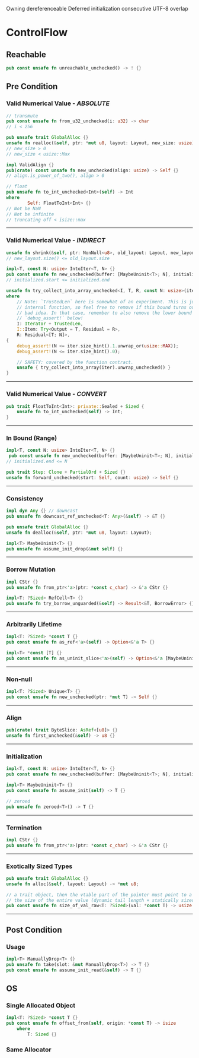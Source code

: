 Owning
dereferenceable
Deferred initialization
consecutive
UTF-8
overlap

# ControlFlow
## Reachable
```rust
pub const unsafe fn unreachable_unchecked() -> ! {}
```

## Pre Condition

### Valid Numerical Value - _ABSOLUTE_
```rust
// transmute
pub const unsafe fn from_u32_unchecked(i: u32) -> char
// i < 256
```

```rust
pub unsafe trait GlobalAlloc {}
unsafe fn realloc(&self, ptr: *mut u8, layout: Layout, new_size: usize) -> *mut u8 {}
// new_size > 0
// new_size < usize::Max
```

```rust
impl ValidAlign {}
pub(crate) const unsafe fn new_unchecked(align: usize) -> Self {}
// align.is_power_of_two(), align > 0
```

```rust
// float
pub unsafe fn to_int_unchecked<Int>(self) -> Int
where
        Self: FloatToInt<Int> {}
// Not be NaN
// Not be infinite
// truncating off < isize::max
```
---- 

### Valid Numerical Value - _INDIRECT_
```rust
unsafe fn shrink(&self, ptr: NonNull<u8>, old_layout: Layout, new_layout: Layout) -> Result<NonNull<[u8]>, AllocError> {}
// new_layout.size() <= old_layout.size
```

```rust
impl<T, const N: usize> IntoIter<T, N> {}
pub const unsafe fn new_unchecked(buffer: [MaybeUninit<T>; N], initialized: Range<usize>) -> Self {}
// initialized.start <= initialized.end
```

```rust
unsafe fn try_collect_into_array_unchecked<I, T, R, const N: usize>(iter: &mut I) -> R::TryType
where
    // Note: `TrustedLen` here is somewhat of an experiment. This is just an
    // internal function, so feel free to remove if this bound turns out to be a
    // bad idea. In that case, remember to also remove the lower bound
    // `debug_assert!` below!
    I: Iterator + TrustedLen,
    I::Item: Try<Output = T, Residual = R>,
    R: Residual<[T; N]>,
{
    debug_assert!(N <= iter.size_hint().1.unwrap_or(usize::MAX));
    debug_assert!(N <= iter.size_hint().0);

    // SAFETY: covered by the function contract.
    unsafe { try_collect_into_array(iter).unwrap_unchecked() }
}
```
---- 

### Valid Numerical Value - _CONVERT_
```rust
pub trait FloatToInt<Int>: private::Sealed + Sized {
    unsafe fn to_int_unchecked(self) -> Int;
}
```
---- 

### In Bound (Range)
```rust
impl<T, const N: usize> IntoIter<T, N> {}
 pub const unsafe fn new_unchecked(buffer: [MaybeUninit<T>; N], initialized: Range<usize>) -> Self {}
// initialized.end <= N
```

```rust
pub trait Step: Clone + PartialOrd + Sized {}
unsafe fn forward_unchecked(start: Self, count: usize) -> Self {}
```
---- 

### Consistency
```rust
impl dyn Any {} // downcast
pub unsafe fn downcast_ref_unchecked<T: Any>(&self) -> &T {}
```

```rust
pub unsafe trait GlobalAlloc {}
unsafe fn dealloc(&self, ptr: *mut u8, layout: Layout);
```

```rust
impl<T> MaybeUninit<T> {}
pub unsafe fn assume_init_drop(&mut self) {}
```
---- 

### Borrow Mutation
```rust
impl CStr {}
pub unsafe fn from_ptr<'a>(ptr: *const c_char) -> &'a CStr {}
```

```rust
impl<T: ?Sized> RefCell<T> {}
pub unsafe fn try_borrow_unguarded(&self) -> Result<&T, BorrowError> {}
```
---- 

### Arbitrarily Lifetime
```rust
impl<T: ?Sized> *const T {}
pub const unsafe fn as_ref<'a>(self) -> Option<&'a T> {}
```

```rust
impl<T> *const [T] {}
pub const unsafe fn as_uninit_slice<'a>(self) -> Option<&'a [MaybeUninit<T>]> {}
```
---- 

### Non-null
```rust
impl<T: ?Sized> Unique<T> {}
pub const unsafe fn new_unchecked(ptr: *mut T) -> Self {}
```
---- 

### Align
```rust
pub(crate) trait ByteSlice: AsRef<[u8]> {}
unsafe fn first_unchecked(&self) -> u8 {}
```
---- 

### Initialization
```rust
impl<T, const N: usize> IntoIter<T, N> {}
pub const unsafe fn new_unchecked(buffer: [MaybeUninit<T>; N], initialized: Range<usize>) -> Self {}
```

```rust
impl<T> MaybeUninit<T> {}
pub const unsafe fn assume_init(self) -> T {}
```

```rust
// zeroed
pub unsafe fn zeroed<T>() -> T {}
```
---- 

### Termination
```rust
impl CStr {}
pub unsafe fn from_ptr<'a>(ptr: *const c_char) -> &'a CStr {}
```
---- 

### Exotically Sized Types
```rust
pub unsafe trait GlobalAlloc {}
unsafe fn alloc(&self, layout: Layout) -> *mut u8;
```

```rust
// a trait object, then the vtable part of the pointer must point to a valid vtable acquired by an unsizing coercion
// the size of the entire value (dynamic tail length + statically sized prefix) must fit in isize.
pub const unsafe fn size_of_val_raw<T: ?Sized>(val: *const T) -> usize {}
```
---- 

## Post Condition

### Usage
```rust
impl<T> ManuallyDrop<T> {}
pub unsafe fn take(slot: &mut ManuallyDrop<T>) -> T {}
pub const unsafe fn assume_init_read(&self) -> T {}
```


## OS
### Single Allocated Object
```rust
impl<T: ?Sized> *const T {}
pub const unsafe fn offset_from(self, origin: *const T) -> isize
    where
        T: Sized {}
```
### Same Allocator
